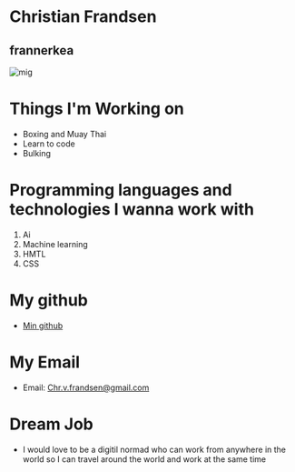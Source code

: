 # Christian Frandsen
## frannerkea
![mig](https://scontent-cph2-1.xx.fbcdn.net/v/t1.18169-9/20431338_1260647290710582_4098381517428153214_n.jpg?_nc_cat=104&ccb=1-7&_nc_sid=09cbfe&_nc_ohc=Aom568QFOXkAX8MeaUx&_nc_ht=scontent-cph2-1.xx&oh=00_AfDjMO87kTNrxDJs1j6EFMJpxW0tPb42PYowpiC8SC5UQQ&oe=63FF2450)
# Things I'm Working on
* Boxing and Muay Thai
* Learn to code 
* Bulking
#  Programming languages and technologies I wanna work with 
1. Ai
2. Machine learning
3. HMTL
4. CSS
# My github
* [Min github](https://github.com/frannerkea?tab=repositories)
# My Email
* Email: Chr.v.frandsen@gmail.com
# Dream Job
* I would love to be a digitil normad who can work from anywhere in the world so I can travel around the world and work at the same time
